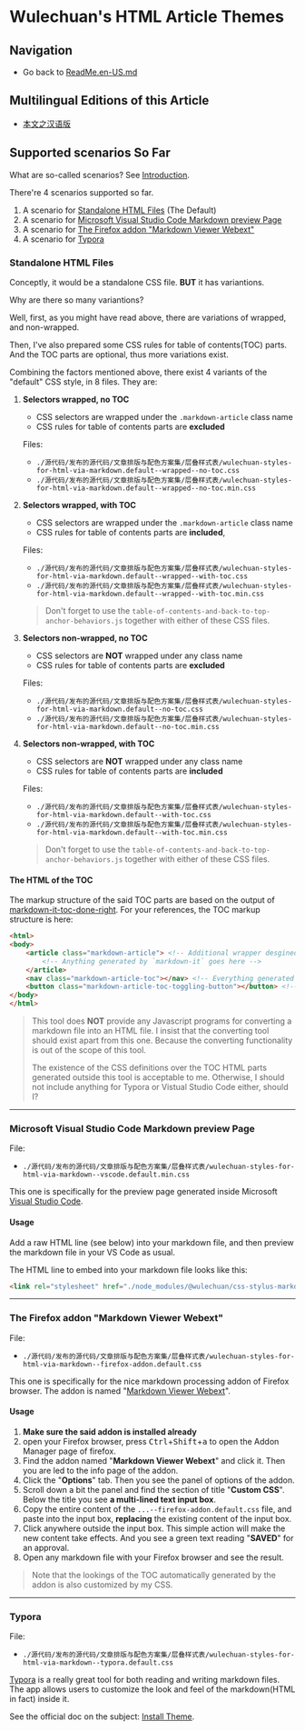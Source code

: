 <link rel="stylesheet" href="../../../源代码/发布的源代码/文章排版与配色方案集/层叠样式表/wulechuan-styles-for-html-via-markdown--vscode.default.min.css">

# Wulechuan&apos;s HTML Article Themes

## Navigation

- Go back to [ReadMe.en-US.md](./ReadMe.md)


## Multilingual Editions of this Article

- [本文之汉语版](../汉语/业已支持的应用场景.md)


## Supported scenarios So Far

What are so-called scenarios? See [Introduction](./introduction.md#scenarios).

There're 4 scenarios supported so far.

1. A scenario for [Standalone HTML Files](#standalone-html-files)  (The Default)
2. A scenario for [Microsoft Visual Studio Code Markdown preview Page](#microsoft-visual-studio-code-markdown-preview-page)
3. A scenario for [The Firefox addon "Markdown Viewer Webext"](#the-firefox-addon-"markdown-viewer-webext")
4. A scenario for [Typora](#typora)




### Standalone HTML Files

Conceptly, it would be a standalone CSS file. **BUT** it has variantions.

Why are there so many variantions?

Well, first, as you might have read above, there are variations of wrapped, and non-wrapped.

Then, I've also prepared some CSS rules for table of contents(TOC) parts. And the TOC parts are optional, thus more variations exist.

Combining the factors mentioned above, there exist 4 variants of the "default" CSS style, in 8 files. They are:

1. **Selectors wrapped, no TOC**

    - CSS selectors are wrapped under the `.markdown-article` class name
    - CSS rules for table of contents parts are **excluded**

    Files:

    - `./源代码/发布的源代码/文章排版与配色方案集/层叠样式表/wulechuan-styles-for-html-via-markdown.default--wrapped--no-toc.css`
    - `./源代码/发布的源代码/文章排版与配色方案集/层叠样式表/wulechuan-styles-for-html-via-markdown.default--wrapped--no-toc.min.css`



2. **Selectors wrapped, with TOC**

    - CSS selectors are wrapped under the `.markdown-article` class name
    - CSS rules for table of contents parts are **included**,

    Files:

    - `./源代码/发布的源代码/文章排版与配色方案集/层叠样式表/wulechuan-styles-for-html-via-markdown.default--wrapped--with-toc.css`
    - `./源代码/发布的源代码/文章排版与配色方案集/层叠样式表/wulechuan-styles-for-html-via-markdown.default--wrapped--with-toc.min.css`

    > Don't forget to use the `table-of-contents-and-back-to-top-anchor-behaviors.js` together with either of these CSS files.



3. **Selectors non-wrapped, no TOC**

    - CSS selectors are **NOT** wrapped under any class name
    - CSS rules for table of contents parts are **excluded**

    Files:

    - `./源代码/发布的源代码/文章排版与配色方案集/层叠样式表/wulechuan-styles-for-html-via-markdown.default--no-toc.css`
    - `./源代码/发布的源代码/文章排版与配色方案集/层叠样式表/wulechuan-styles-for-html-via-markdown.default--no-toc.min.css`


4. **Selectors non-wrapped, with TOC**

    - CSS selectors are **NOT** wrapped under any class name
    - CSS rules for table of contents parts are **included**

    Files:

    - `./源代码/发布的源代码/文章排版与配色方案集/层叠样式表/wulechuan-styles-for-html-via-markdown.default--with-toc.css`
    - `./源代码/发布的源代码/文章排版与配色方案集/层叠样式表/wulechuan-styles-for-html-via-markdown.default--with-toc.min.css`


    > Don't forget to use the `table-of-contents-and-back-to-top-anchor-behaviors.js` together with either of these CSS files.



#### The HTML of the TOC

The markup structure of the said TOC parts are based on the output of [markdown-it-toc-done-right](https://www.npmjs.com/package/markdown-it-toc-done-right). For your references, the TOC markup structure is here:

```html
<html>
<body>
    <article class="markdown-article"> <!-- Additional wrapper desgined by me -->
        <!-- Anything generated by `markdown-it` goes here -->
    </article>
    <nav class="markdown-article-toc"></nav> <!-- Everything generated by `markdown-it-toc-done-right`, including the nav tag itself. But I've customized the className. -->
    <button class="markdown-article-toc-toggling-button"></button> <!-- Additional button desgined by me -->
</body>
</html>
```

> This tool does **NOT** provide any Javascript programs for converting a markdown file into an HTML file. I insist that the converting tool should exist apart from this one. Because the converting functionality is out of the scope of this tool.
>
> The existence of the CSS definitions over the TOC HTML parts generated outside this tool is acceptable to me. Otherwise, I should not include anything for Typora or Vistual Studio Code either, should I?

---


### Microsoft Visual Studio Code Markdown preview Page

File:

- `./源代码/发布的源代码/文章排版与配色方案集/层叠样式表/wulechuan-styles-for-html-via-markdown--vscode.default.min.css`

This one is specifically for the preview page generated inside Microsoft [Visual Studio Code](https://code.visualstudio.com).

#### Usage

Add a raw HTML line (see below) into your markdown file, and then preview the markdown file in your VS Code as usual.

The HTML line to embed into your markdown file looks like this:

```html
<link rel="stylesheet" href="./node_modules/@wulechuan/css-stylus-markdown-themes/源代码/发布的源代码/文章排版与配色方案集/层叠样式表/wulechuan-styles-for-html-via-markdown--vscode.default.min.css">
```

---





### The Firefox addon "Markdown Viewer Webext"

File:

- `./源代码/发布的源代码/文章排版与配色方案集/层叠样式表/wulechuan-styles-for-html-via-markdown--firefox-addon.default.css`

This one is specifically for the nice markdown processing addon of Firefox browser. The addon is named "[Markdown Viewer Webext](https://addons.mozilla.org/zh-CN/firefox/addon/markdown-viewer-webext/)".

#### Usage

1. **Make sure the said addon is installed already**
2. open your Firefox browser, press <kbd>Ctrl</kbd>+<kbd>Shift</kbd>+<kbd>a</kbd> to open the Addon Manager page of firefox.
3. Find the addon named "**Markdown Viewer Webext**" and click it. Then you are led to the info page of the addon.
4. Click the "**Options**" tab. Then you see the panel of options of the addon.
5. Scroll down a bit the panel and find the section of title "**Custom CSS**". Below the title you see **a multi-lined text input box**.
6. Copy the entire content of the `...--firefox-addon.default.css` file, and paste into the input box, **replacing** the existing content of the input box.
7. Click anywhere outside the input box. This simple action will make the new content take effects. And you see a green text reading "**SAVED**" for an approval.
8. Open any markdown file with your Firefox browser and see the result.

> Note that the lookings of the TOC automatically generated by the addon is also customized by my CSS.

---



### Typora

File:

- `./源代码/发布的源代码/文章排版与配色方案集/层叠样式表/wulechuan-styles-for-html-via-markdown--typora.default.css`

[Typora](https://typora.io/) is a really great tool for both reading and writing markdown files. The app allows users to customize the look and feel of the markdown(HTML in fact) inside it.

See the official doc on the subject: [Install Theme](http://theme.typora.io/doc/Install-Theme/).

